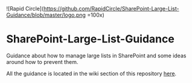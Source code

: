 ![Rapid Circle](https://github.com/RapidCircle/SharePoint-Large-List-Guidance/blob/master/logo.png =100x)

# SharePoint-Large-List-Guidance
Guidance about how to manage large lists in SharePoint and some ideas around how to prevent them.

All the guidance is located in the wiki section of this repository [here](https://github.com/RapidCircle/SharePoint-Large-List-Guidance/wiki).
